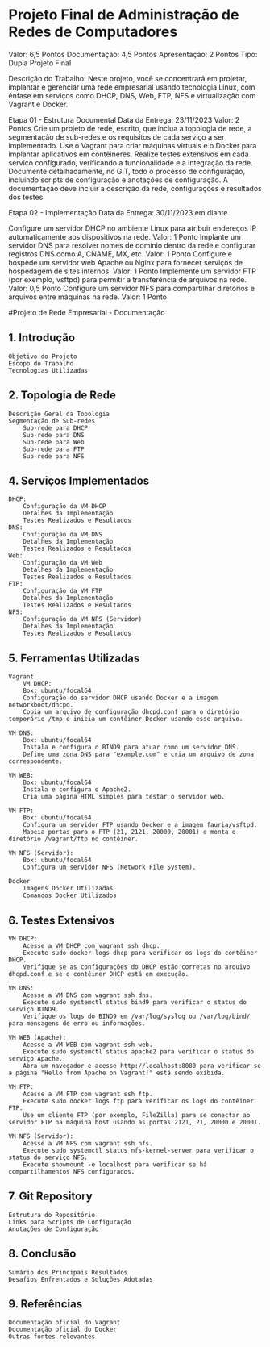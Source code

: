 # Projeto Final de Administração de Redes de Computadores
Valor: 6,5 Pontos
Documentação: 4,5 Pontos
Apresentação: 2 Pontos
Tipo: Dupla
Projeto Final

Descrição do Trabalho: Neste projeto, você se concentrará em projetar, implantar e gerenciar uma rede empresarial usando tecnologia Linux, com ênfase em serviços como DHCP, DNS, Web, FTP, NFS e virtualização com Vagrant e Docker.

Etapa 01 - Estrutura Documental
Data da Entrega: 23/11/2023
Valor: 2 Pontos
Crie um projeto de rede, escrito, que inclua a topologia de rede, a segmentação de sub-redes e os requisitos de cada serviço a ser implementado.
Use o Vagrant para criar máquinas virtuais e o Docker para implantar aplicativos em contêineres.
Realize testes extensivos em cada serviço configurado, verificando a funcionalidade e a integração da rede. Documente detalhadamente, no GIT, todo o processo de configuração, incluindo scripts de configuração e anotações de configuração. A documentação deve incluir a descrição da rede, configurações e resultados dos testes.

Etapa 02 - Implementação
Data da Entrega: 30/11/2023 em diante

Configure um servidor DHCP no ambiente Linux para atribuir endereços IP automaticamente aos dispositivos na rede. Valor: 1 Ponto
Implante um servidor DNS para resolver nomes de domínio dentro da rede e configurar registros DNS como A, CNAME, MX, etc. Valor: 1 Ponto
Configure e hospede um servidor web Apache ou Nginx para fornecer serviços de hospedagem de sites internos. Valor: 1 Ponto
Implemente um servidor FTP (por exemplo, vsftpd) para permitir a transferência de arquivos na rede. Valor: 0,5 Ponto
Configure um servidor NFS para compartilhar diretórios e arquivos entre máquinas na rede. Valor: 1 Ponto


#Projeto de Rede Empresarial - Documentação
## 1. Introdução
    Objetivo do Projeto
    Escopo do Trabalho
    Tecnologias Utilizadas

## 2. Topologia de Rede
    Descrição Geral da Topologia
    Segmentação de Sub-redes
        Sub-rede para DHCP
        Sub-rede para DNS
        Sub-rede para Web
        Sub-rede para FTP
        Sub-rede para NFS

## 4. Serviços Implementados
    DHCP:
        Configuração da VM DHCP
        Detalhes da Implementação
        Testes Realizados e Resultados
    DNS:
        Configuração da VM DNS
        Detalhes da Implementação
        Testes Realizados e Resultados
    Web:
        Configuração da VM Web
        Detalhes da Implementação
        Testes Realizados e Resultados
    FTP:
        Configuração da VM FTP
        Detalhes da Implementação
        Testes Realizados e Resultados
    NFS:
        Configuração da VM NFS (Servidor)
        Detalhes da Implementação
        Testes Realizados e Resultados

## 5. Ferramentas Utilizadas
    Vagrant
        VM DHCP:
        Box: ubuntu/focal64
        Configuração do servidor DHCP usando Docker e a imagem networkboot/dhcpd.
        Copia um arquivo de configuração dhcpd.conf para o diretório temporário /tmp e inicia um contêiner Docker usando esse arquivo.

    VM DNS:
        Box: ubuntu/focal64
        Instala e configura o BIND9 para atuar como um servidor DNS.
        Define uma zona DNS para "example.com" e cria um arquivo de zona correspondente.

    VM WEB:
        Box: ubuntu/focal64
        Instala e configura o Apache2.
        Cria uma página HTML simples para testar o servidor web.

    VM FTP:
        Box: ubuntu/focal64
        Configura um servidor FTP usando Docker e a imagem fauria/vsftpd.
        Mapeia portas para o FTP (21, 2121, 20000, 20001) e monta o diretório /vagrant/ftp no contêiner.

    VM NFS (Servidor):
        Box: ubuntu/focal64
        Configura um servidor NFS (Network File System).

    Docker
        Imagens Docker Utilizadas
        Comandos Docker Utilizados

## 6. Testes Extensivos
    VM DHCP:
        Acesse a VM DHCP com vagrant ssh dhcp.
        Execute sudo docker logs dhcp para verificar os logs do contêiner DHCP.
        Verifique se as configurações do DHCP estão corretas no arquivo dhcpd.conf e se o contêiner DHCP está em execução.

    VM DNS:
        Acesse a VM DNS com vagrant ssh dns.
        Execute sudo systemctl status bind9 para verificar o status do serviço BIND9.
        Verifique os logs do BIND9 em /var/log/syslog ou /var/log/bind/ para mensagens de erro ou informações.

    VM WEB (Apache):
        Acesse a VM WEB com vagrant ssh web.
        Execute sudo systemctl status apache2 para verificar o status do serviço Apache.
        Abra um navegador e acesse http://localhost:8080 para verificar se a página "Hello from Apache on Vagrant!" está sendo exibida.

    VM FTP:
        Acesse a VM FTP com vagrant ssh ftp.
        Execute sudo docker logs ftp para verificar os logs do contêiner FTP.
        Use um cliente FTP (por exemplo, FileZilla) para se conectar ao servidor FTP na máquina host usando as portas 2121, 21, 20000 e 20001.

    VM NFS (Servidor):
        Acesse a VM NFS com vagrant ssh nfs.
        Execute sudo systemctl status nfs-kernel-server para verificar o status do serviço NFS.
        Execute showmount -e localhost para verificar se há compartilhamentos NFS configurados.

## 7. Git Repository
    Estrutura do Repositório
    Links para Scripts de Configuração
    Anotações de Configuração

## 8. Conclusão
    Sumário dos Principais Resultados
    Desafios Enfrentados e Soluções Adotadas

## 9. Referências
    Documentação oficial do Vagrant
    Documentação oficial do Docker
    Outras fontes relevantes

    
